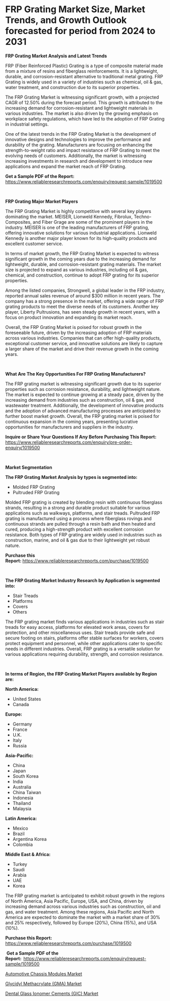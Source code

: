 <p><h1>FRP Grating Market Size, Market Trends, and Growth Outlook forecasted for period from 2024 to 2031</h1></p><p><strong>FRP Grating Market Analysis and Latest Trends</strong></p>
<p><p>FRP (Fiber Reinforced Plastic) Grating is a type of composite material made from a mixture of resins and fiberglass reinforcements. It is a lightweight, durable, and corrosion-resistant alternative to traditional metal grating. FRP Grating is widely used in a variety of industries such as chemical, oil & gas, water treatment, and construction due to its superior properties.</p><p>The FRP Grating Market is witnessing significant growth, with a projected CAGR of 12.50% during the forecast period. This growth is attributed to the increasing demand for corrosion-resistant and lightweight materials in various industries. The market is also driven by the growing emphasis on workplace safety regulations, which have led to the adoption of FRP Grating in industrial settings.</p><p>One of the latest trends in the FRP Grating Market is the development of innovative designs and technologies to improve the performance and durability of the grating. Manufacturers are focusing on enhancing the strength-to-weight ratio and impact resistance of FRP Grating to meet the evolving needs of customers. Additionally, the market is witnessing increasing investments in research and development to introduce new applications and expand the market reach of FRP Grating.</p></p>
<p><strong>Get a Sample PDF of the Report:&nbsp;</strong> <a href="https://www.reliableresearchreports.com/enquiry/request-sample/1019500">https://www.reliableresearchreports.com/enquiry/request-sample/1019500</a></p>
<p>&nbsp;</p>
<p><strong>FRP Grating Major Market Players</strong></p>
<p><p>The FRP Grating Market is highly competitive with several key players dominating the market. MEISER, Lionweld Kennedy, Fibrolux, Techno-Composites, and Fiber Grage are some of the prominent players in the industry. MEISER is one of the leading manufacturers of FRP grating, offering innovative solutions for various industrial applications. Lionweld Kennedy is another major player known for its high-quality products and excellent customer service.</p><p>In terms of market growth, the FRP Grating Market is expected to witness significant growth in the coming years due to the increasing demand for lightweight, durable, and corrosion-resistant grating materials. The market size is projected to expand as various industries, including oil & gas, chemical, and construction, continue to adopt FRP grating for its superior properties.</p><p>Among the listed companies, Strongwell, a global leader in the FRP industry, reported annual sales revenue of around $300 million in recent years. The company has a strong presence in the market, offering a wide range of FRP grating products to meet the diverse needs of its customers. Another key player, Liberty Pultrusions, has seen steady growth in recent years, with a focus on product innovation and expanding its market reach.</p><p>Overall, the FRP Grating Market is poised for robust growth in the foreseeable future, driven by the increasing adoption of FRP materials across various industries. Companies that can offer high-quality products, exceptional customer service, and innovative solutions are likely to capture a larger share of the market and drive their revenue growth in the coming years.</p></p>
<p>&nbsp;</p>
<p><strong>What Are The Key Opportunities For FRP Grating Manufacturers?</strong></p>
<p><p>The FRP grating market is witnessing significant growth due to its superior properties such as corrosion resistance, durability, and lightweight nature. The market is expected to continue growing at a steady pace, driven by the increasing demand from industries such as construction, oil & gas, and wastewater treatment. Additionally, the development of innovative products and the adoption of advanced manufacturing processes are anticipated to further boost market growth. Overall, the FRP grating market is poised for continuous expansion in the coming years, presenting lucrative opportunities for manufacturers and suppliers in the industry.</p></p>
<p><strong>Inquire or Share Your Questions If Any Before Purchasing This Report:</strong> <a href="https://www.reliableresearchreports.com/enquiry/pre-order-enquiry/1019500">https://www.reliableresearchreports.com/enquiry/pre-order-enquiry/1019500</a></p>
<p>&nbsp;</p>
<p><strong>Market Segmentation</strong></p>
<p><strong>The FRP Grating Market Analysis by types is segmented into:</strong></p>
<p><ul><li>Molded FRP Grating</li><li>Pultruded FRP Grating</li></ul></p>
<p><p>Molded FRP grating is created by blending resin with continuous fiberglass strands, resulting in a strong and durable product suitable for various applications such as walkways, platforms, and stair treads. Pultruded FRP grating is manufactured using a process where fiberglass rovings and continuous strands are pulled through a resin bath and then heated and cured, producing a high-strength product with excellent corrosion resistance. Both types of FRP grating are widely used in industries such as construction, marine, and oil & gas due to their lightweight yet robust nature.</p></p>
<p><strong>Purchase this Report:&nbsp;</strong><a href="https://www.reliableresearchreports.com/purchase/1019500">https://www.reliableresearchreports.com/purchase/1019500</a></p>
<p>&nbsp;</p>
<p><strong>The FRP Grating Market Industry Research by Application is segmented into:</strong></p>
<p><ul><li>Stair Treads</li><li>Platforms</li><li>Covers</li><li>Others</li></ul></p>
<p><p>The FRP grating market finds various applications in industries such as stair treads for easy access, platforms for elevated work areas, covers for protection, and other miscellaneous uses. Stair treads provide safe and secure footing on stairs, platforms offer stable surfaces for workers, covers protect equipment and personnel, while other applications cater to specific needs in different industries. Overall, FRP grating is a versatile solution for various applications requiring durability, strength, and corrosion resistance.</p></p>
<p>&nbsp;</p>
<p><strong>In terms of Region, the FRP Grating Market Players available by Region are:</strong></p>
<p>
    <p> <strong> North America: </strong>
        <ul>
            <li>United States</li>
            <li>Canada</li>
        </ul>
        </p> 
    <p> <strong> Europe: </strong>
        <ul>
            <li>Germany</li>
            <li>France</li>
            <li>U.K.</li>
            <li>Italy</li>
            <li>Russia</li>
        </ul>
        </p> 
    <p> <strong> Asia-Pacific: </strong>
        <ul>
            <li>China</li>
            <li>Japan</li>
            <li>South Korea</li>
            <li>India</li>
            <li>Australia</li>
            <li>China Taiwan</li>
            <li>Indonesia</li>
            <li>Thailand</li>
            <li>Malaysia</li>
        </ul>
        </p> 
    <p> <strong> Latin America: </strong>
        <ul>
            <li>Mexico</li>
            <li>Brazil</li>
            <li>Argentina Korea</li>
            <li>Colombia</li>
        </ul>
        </p> 
    <p> <strong> Middle East & Africa: </strong>
        <ul>
            <li>Turkey</li>
            <li>Saudi</li>
            <li>Arabia</li>
            <li>UAE</li>
            <li>Korea</li>
        </ul>
    </p>
    </p>
<p><p>The FRP grating market is anticipated to exhibit robust growth in the regions of North America, Asia Pacific, Europe, USA, and China, driven by increasing demand across various industries such as construction, oil and gas, and water treatment. Among these regions, Asia Pacific and North America are expected to dominate the market with a market share of 30% and 25% respectively, followed by Europe (20%), China (15%), and USA (10%).</p></p>
<p><strong>Purchase this Report: </strong><a href="https://www.reliableresearchreports.com/purchase/1019500">https://www.reliableresearchreports.com/purchase/1019500</a></p>
<p>&nbsp;<strong>Get a Sample PDF of the Report:&nbsp;&nbsp;</strong><a href="https://www.reliableresearchreports.com/enquiry/request-sample/1019500">https://www.reliableresearchreports.com/enquiry/request-sample/1019500</a></p>
<p><strong></strong></p>
<p><p><a href="https://view.publitas.com/reportprime-1/automotive-chassis-modules-market-size-global-industry-overview-market-segmentation-and-forecast-2023-to-2030/">Automotive Chassis Modules Market</a></p><p><a href="https://view.publitas.com/reportprime-1/glycidyl-methacrylate-gma-market-a-comprehensive-report-of-its-market-share-growth-trends-2023-2030/">Glycidyl Methacrylate (GMA) Market</a></p><p><a href="https://view.publitas.com/reportprime-1/dental-glass-ionomer-cements-gic-market-size-furnishes-valuable-information-encompassing-market-share-market-trends-and-projections-spanning-from-2023-to-2030/">Dental Glass Ionomer Cements (GIC) Market</a></p></p>